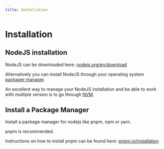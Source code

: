 ```yaml
---
title: Installation
---
```


# Installation

## NodeJS installation

NodeJS can be downloaded here: <a href="https://nodejs.org/en/download" target="_blank" rel="noopener noreferrer">nodejs.org/en/download</a>

Alternatively you can install NodeJS through your operating system <a href="https://nodejs.org/en/download/package-manager" target="_blank" rel="noopener noreferrer">packager manager</a>.

An excellent way to manage your NodeJS installation and be able to work with multiple version is to go through <a href="https://github.com/nvm-sh/nvm" target="_blank" rel="noopener noreferrer">NVM</a>.

## Install a Package Manager

Install a package manager for nodejs like pnpm, npm or yarn.

pnpm is recommended.

Instructions on how to install pnpm can be found here: <a href="https://pnpm.io/installation" target="_blank" rel="noopener noreferrer">pnpm.io/installation</a>
